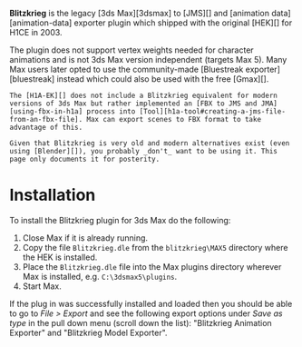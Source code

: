 **Blitzkrieg** is the legacy [3ds Max][3dsmax] to [JMS][] and [animation data][animation-data] exporter plugin which shipped with the original [HEK][] for H1CE in 2003.

The plugin does not support vertex weights needed for character animations and is not 3ds Max version independent (targets Max 5). Many Max users later opted to use the community-made [Bluestreak exporter][bluestreak] instead which could also be used with the free [Gmax][].

```.alert
The [H1A-EK][] does not include a Blitzkrieg equivalent for modern versions of 3ds Max but rather implemented an [FBX to JMS and JMA][using-fbx-in-h1a] process into [Tool][h1a-tool#creating-a-jms-file-from-an-fbx-file]. Max can export scenes to FBX format to take advantage of this.

Given that Blitzkrieg is very old and modern alternatives exist (even using [Blender][]), you probably _don't_ want to be using it. This page only documents it for posterity.
```

# Installation
To install the Blitzkrieg plugin for 3ds Max do the following:

1. Close Max if it is already running.
2. Copy the file `Blitzkrieg.dle` from the `blitzkrieg\MAX5` directory where the HEK is installed.
3. Place the `Blitzkrieg.dle` file into the Max plugins directory wherever Max is installed, e.g. `C:\3dsmax5\plugins`.
4. Start Max.

If the plug in was successfully installed and loaded then you should be able to go to _File > Export_ and see the following export options under _Save as type_ in the pull down menu (scroll down the list): "Blitzkrieg Animation Exporter" and "Blitzkrieg Model Exporter".
